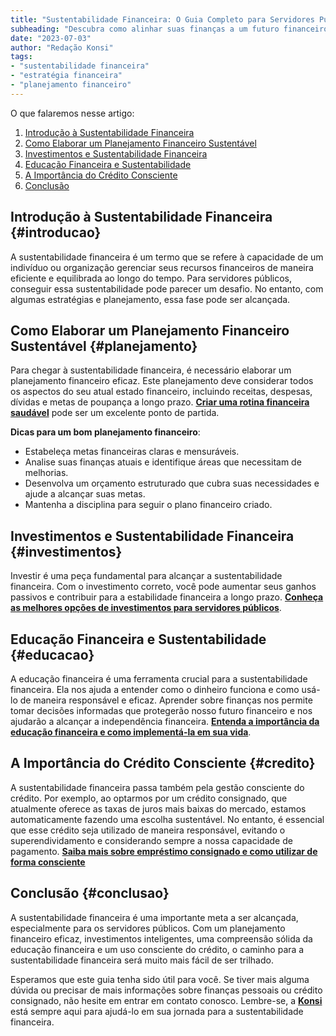 ```yaml
---
title: "Sustentabilidade Financeira: O Guia Completo para Servidores Públicos"
subheading: "Descubra como alinhar suas finanças a um futuro financeiro estável e sustentável."
date: "2023-07-03"
author: "Redação Konsi"
tags:
- "sustentabilidade financeira"
- "estratégia financeira"
- "planejamento financeiro"
---
```


O que falaremos nesse artigo:
1. [Introdução à Sustentabilidade Financeira](#introducao)
2. [Como Elaborar um Planejamento Financeiro Sustentável](#planejamento)
3. [Investimentos e Sustentabilidade Financeira](#investimentos)
4. [Educação Financeira e Sustentabilidade](#educacao)
5. [A Importância do Crédito Consciente](#credito)
6. [Conclusão](#conclusao)

## Introdução à Sustentabilidade Financeira {#introducao}

A sustentabilidade financeira é um termo que se refere à capacidade de um indivíduo ou organização gerenciar seus recursos financeiros de maneira eficiente e equilibrada ao longo do tempo. Para servidores públicos, conseguir essa sustentabilidade pode parecer um desafio. No entanto, com algumas estratégias e planejamento, essa fase pode ser alcançada.

## Como Elaborar um Planejamento Financeiro Sustentável {#planejamento}

Para chegar à sustentabilidade financeira, é necessário elaborar um planejamento financeiro eficaz. Este planejamento deve considerar todos os aspectos do seu atual estado financeiro, incluindo receitas, despesas, dívidas e metas de poupança a longo prazo. [**Criar uma rotina financeira saudável**](/postagens/como-criar-uma-rotina-financeira-saudvel-para-servidores-publicos) pode ser um excelente ponto de partida.

**Dicas para um bom planejamento financeiro**:

- Estabeleça metas financeiras claras e mensuráveis.
- Analise suas finanças atuais e identifique áreas que necessitam de melhorias.
- Desenvolva um orçamento estruturado que cubra suas necessidades e ajude a alcançar suas metas.
- Mantenha a disciplina para seguir o plano financeiro criado.

## Investimentos e Sustentabilidade Financeira {#investimentos}

Investir é uma peça fundamental para alcançar a sustentabilidade financeira. Com o investimento correto, você pode aumentar seus ganhos passivos e contribuir para a estabilidade financeira a longo prazo. [**Conheça as melhores opções de investimentos para servidores públicos**](/postagens/investimento-para-servidores-publicos-conhecendo-as-melhores-opes).

## Educação Financeira e Sustentabilidade {#educacao}

A educação financeira é uma ferramenta crucial para a sustentabilidade financeira. Ela nos ajuda a entender como o dinheiro funciona e como usá-lo de maneira responsável e eficaz. Aprender sobre finanças nos permite tomar decisões informadas que protegerão nosso futuro financeiro e nos ajudarão a alcançar a independência financeira. [**Entenda a importância da educação financeira e como implementá-la em sua vida**](/postagens/a-importancia-da-educao-financeira-para-servidores-pblicos-e-como-implement-la-em-sua-vida).

## A Importância do Crédito Consciente {#credito}

A sustentabilidade financeira passa também pela gestão consciente do crédito. Por exemplo, ao optarmos por um crédito consignado, que atualmente oferece as taxas de juros mais baixas do mercado, estamos automaticamente fazendo uma escolha sustentável. No entanto, é essencial que esse crédito seja utilizado de maneira responsável, evitando o superendividamento e considerando sempre a nossa capacidade de pagamento. [**Saiba mais sobre empréstimo consignado e como utilizar de forma consciente**](/postagens/passos-para-utilizar-o-crdito-consignado-de-forma-inteligente) 

## Conclusão {#conclusao}

A sustentabilidade financeira é uma importante meta a ser alcançada, especialmente para os servidores públicos. Com um planejamento financeiro eficaz, investimentos inteligentes, uma compreensão sólida da educação financeira e um uso consciente do crédito, o caminho para a sustentabilidade financeira será muito mais fácil de ser trilhado.

Esperamos que este guia tenha sido útil para você. Se tiver mais alguma dúvida ou precisar de mais informações sobre finanças pessoais ou crédito consignado, não hesite em entrar em contato conosco. Lembre-se, a [**Konsi**](/) está sempre aqui para ajudá-lo em sua jornada para a sustentabilidade financeira.